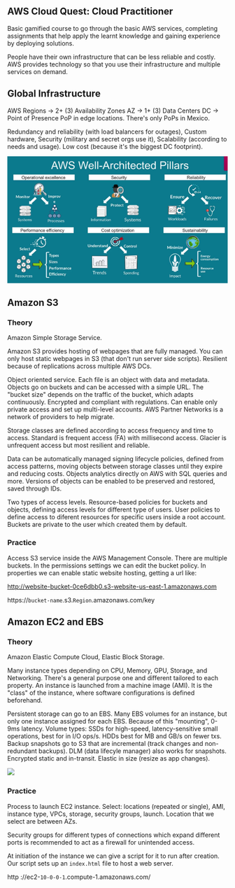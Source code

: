 ## AWS Cloud Quest: Cloud Practitioner

Basic gamified course to go through the basic AWS services, completing assignments that help apply the learnt knowledge and gaining experience by deploying solutions.

People have their own infrastructure that can be less reliable and costly. AWS provides technology so that you use their infrastructure and multiple services on demand.

## Global Infrastructure

AWS Regions -> 2+ (3) Availability Zones AZ -> 1+ (3) Data Centers DC -> Point of Presence PoP in edge locations. There's only PoPs in Mexico.

Redundancy and reliability (with load balancers for outages), Custom hardware, Security (military and secret orgs use it), Scalability (according to needs and usage). Low cost (because it's the biggest DC footprint).

![](assets/2024-01-30-17-53-12-image.png)

## Amazon S3

### Theory

Amazon Simple Storage Service. 

Amazon S3 provides hosting of webpages that are fully managed. You can only host static webpages in S3 (that don't run server side scripts). Resilient because of replications across multiple AWS DCs.

Object oriented service. Each file is an object with data and metadata. Objects go on buckets and can be accessed with a simple URL. The "bucket size" depends on the traffic of the bucket, which adapts continuously. Encrypted and compliant with regulations. Can enable only private access and set up multi-level accounts. AWS Partner Networks is a network of providers to help migrate.

Storage classes are defined according to access frequency and time to access. Standard is frequent access (FA) with millisecond access. Glacier is unfrequent access but most resilient and reliable.

Data can be automatically managed signing lifecycle policies, defined from access patterns, moving objects between storage classes until they expire and reducing costs. Objects analytics directly on AWS with SQL queries and more. Versions of objects can be enabled to be preserved and restored, saved through IDs.

Two types of access levels. Resource-based policies for buckets and objects, defining access levels for different type of users. User policies to define access to diferent resources for specific users inside a root account. Buckets are private to the user which created them by default.

### Practice

Access S3 service inside the AWS Management Console. There are multiple buckets. In the permissions settings we can edit the bucket policy. In properties we can enable static website hosting, getting a url like:

http://website-bucket-0ce6dbb0.s3-website-us-east-1.amazonaws.com

https://`bucket-name`.s3.`Region`.amazonaws.com/key

## Amazon EC2 and EBS

### Theory

Amazon Elastic Compute Cloud, Elastic Block Storage.

Many instance types depending on CPU, Memory, GPU, Storage, and Networking. There's a general purpose one and different tailored to each property. An instance is launched from a machine image (AMI). It is the "class" of the instance, where software configurations is defined beforehand.

Persistent storage can go to an EBS. Many EBS volumes for an instance, but only one instance assigned for each EBS. Because of this "mounting", 0-9ms latency. Volume types: SSDs for high-speed, latency-sensitive small operations, best for in I/O ops/s. HDDs best for MB and GB/s on fewer txs. Backup snapshots go to S3 that are incremental (track changes and non-redundant backups). DLM (data lifecyle manager) also works for snapshots. Encrypted static and in-transit. Elastic in size (resize as app changes).

![](assets/80594d382b98072fd71ddf627bd7ce43f3db8708.png)

### Practice

Process to launch EC2 instance. Select: locations (repeated or single), AMI, instance type, VPCs, storage, security groups, launch. Location that we select are between AZs.

Security groups for different types of connections which expand different ports is recommended to act as a firewall for unintended access.

At initiation of the instance we can give a script for it to run after creation. Our script sets up an `index.html` file to host a web server.

http ://ec2-`10-0-0-1`.compute-1.amazonaws.com/
